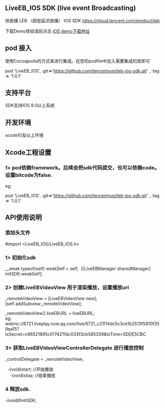 ## LiveEB_IOS SDK (live event Broadcasting)
快直播 LEB （超低延迟直播） IOS SDK https://cloud.tencent.com/product/leb  

下载Demo体验请前点击 [IOS demo下载地址](https://github.com/tencentyun/leb-ios-sdk/tree/master/DEMO/LiveEB_Demo)

## pod 接入
使用Cocoapods的方式来进行集成。在您的podfile中加入需要集成的库即可

pod 'LiveEB_IOS', :git=>'https://github.com/tencentyun/leb-ios-sdk.git' , :tag => '1.0.1'

## 支持平台
SDK支持IOS 9.0以上系统

## 开发环境
xcode10及以上环境


## Xcode工程设置
### 1> pod依赖framework。后续会把sdk代码提交，也可以依赖code。设置bitcode为false.

eg:  

pod 'LiveEB_IOS', :git=>'https://github.com/tencentyun/leb-ios-sdk.git' , :tag => '1.0.1'




## API使用说明

### 添加头文件
#import <LiveEB_IOS/LiveEB_IOS.h>

### 1>  初始化sdk
__weak typeof(self) weakSelf = self;
 [[LiveEBManager sharedManager] initSDK:weakSelf];



### 2> 创建LiveEBVideoView 用于渲染播放，设置播放url
 _remoteVideoView = [LiveEBVideoView new];  
[self addSubview:_remoteVideoView];  

_remoteVideoView2.liveEBURL = liveEBURL;  
eg: webrtc://6721.liveplay.now.qq.com/live/6721_c21f14dc5c3ce1b2513f5810f359ea15? txSecret=c96521895c01742114c033f3cb585339&txTime=5DDE5CBC


### 3> 获取LiveEBVideoViewControllerDelegate 进行播放控制
_controlDelegate = _remoteVideoView;

   -(void)start;  //开始播放  
    -(void)stop;  //结束播放  
 
### 4 释放sdk.
-(void)finitSDK;


